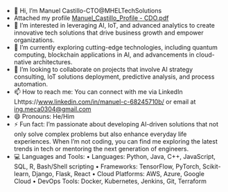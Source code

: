 - 👋 Hi, I’m Manuel Castillo-CTO@MHELTechSolutions
- Attached my profile [Manuel_Castillo_Profile - CDO.pdf](https://github.com/user-attachments/files/16841497/Manuel_Castillo_Profile.-.CDO.pdf)
- 👀 I’m interested in leveraging AI, IoT, and advanced analytics to create innovative tech solutions that drive business growth and empower organizations.
- 🌱 I’m currently exploring cutting-edge technologies, including quantum computing, blockchain applications in AI, and advancements in cloud-native architectures.
- 💞️ I’m looking to collaborate on projects that involve AI strategy consulting, IoT solutions deployment, predictive analysis, and process automation.
- 📫 How to reach me: You can connect with me via LinkedIn Lhttps://www.linkedin.com/in/manuel-c-68245710b/ or email at ing.meca0304@gmail.com
- 😄 Pronouns: He/Him
- ⚡ Fun fact: I’m passionate about developing AI-driven solutions that not only solve complex problems but also enhance everyday life experiences. When I’m not coding, you can find me exploring the latest trends in tech or mentoring the next generation of engineers.
- 💻 Languages and Tools:
	•	Languages: Python, Java, C++, JavaScript, SQL, R, Bash/Shell scripting
	•	Frameworks: TensorFlow, PyTorch, Scikit-learn, Django, Flask, React
	•	Cloud Platforms: AWS, Azure, Google Cloud
	•	DevOps Tools: Docker, Kubernetes, Jenkins, Git, Terraform


<!---
MHELTechSolutions/MHELTechSolutions is a ✨ special ✨ repository because its `README.md` (this file) appears on your GitHub profile.
You can click the Preview link to take a look at your changes.
--->
